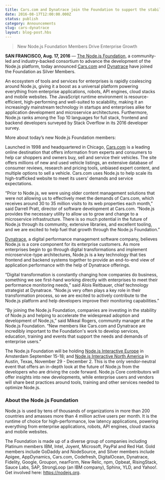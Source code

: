 ```yaml
---
title: Cars.com and Dynatrace join the Foundation to support the stability and success of the Node.js platform
date: 2016-08-17T12:00:00.000Z
status: publish
category: Announcements
slug: cars-dynatrace
layout: blog-post.hbs
---
```


> New Node.js Foundation Members Drive Enterprise Growth

**SAN FRANCISCO, Aug. 17, 2016** —
[The Node.js Foundation](https://foundation.nodejs.org/), a community-led
and industry-backed consortium to advance the development of the Node.js
platform, today announced [Cars.com](https://www.cars.com/) and
[Dynatrace](https://www.dynatrace.com) have joined the Foundation as
Silver Members.

An ecosystem of tools and services for enterprises is rapidly coalescing around
Node.js, giving it a boost as a universal platform powering everything from
enterprise applications, robots, API engines, cloud stacks and mobile websites.
The JavaScript runtime environment is resource-efficient, high-performing and
well-suited to scalability, making it an increasingly mainstream technology in
startups and enterprises alike for application development and microservice
architectures. Furthermore, Node.js ranks among the Top 10 languages for full
stack, frontend and backend developers surveyed by Stack Overflow in its 2016
developer survey.

More about today’s new Node.js Foundation members:

Launched in 1998 and headquartered in Chicago, [Cars.com](https://www.cars.com/)
is a leading online destination that offers information from experts and
consumers to help car shoppers and owners buy, sell and service their vehicles.
The site offers millions of new and used vehicle listings, an extensive
database of consumer reviews, research and pricing tools, unbiased expert
content, and multiple options to sell a vehicle. Cars.com uses Node.js to help
scale its high-trafficked website to meet its users’ demands and service
expectations.

“Prior to Node.js, we were using older content management solutions that were
not allowing us to effectively meet the demands of Cars.com, which receives
around 30 to 35 million visits to its web properties each month,” said Darrell
Pratt, director of software development at Cars.com. “Node.js provides the
necessary utility to allow us to grow and change to a microservice
infrastructure. There is so much potential in the future of Node.js through its
community, extensive libraries, and excellent tooling, and we are excited to
help fuel that growth through the Node.js Foundation.”

[Dynatrace](https://www.dynatrace.com), a digital performance management
software company, believes Node.js is a core component for its enterprise
customers. As more enterprises begin to go through digital transformations and
implement microservice-type architectures, Node.js is a key technology that
ties frontend and backend systems together to provide an end-to-end view of
application performance with the help of Dynatrace offerings.

“Digital transformation is constantly changing how companies do business,
something we see first-hand working directly with enterprises to meet their
performance monitoring needs,” said Alois Reitbauer, chief technology
strategist at Dynatrace. “Node.js very often plays a key role in their
transformation process, so we are excited to actively contribute to the Node.js
platform and help developers improve their monitoring capabilities.”

“By joining the Node.js Foundation, companies are investing in the stability of
Node.js and helping to accelerate the widespread adoption and development of
Node.js,” said Mikeal Rogers, community manager at the Node.js Foundation. “New
members like Cars.com and Dynatrace are incredibly important to the
Foundation's work to develop services, education, training and events that
support the needs and demands of enterprise users.”

The Node.js Foundation will be holding
[Node.js Interactive Europe](http://events.linuxfoundation.org/events/node-interactive-europe) in
Amsterdam September 15-18; and
[Node.js Interactive North America](http://events.linuxfoundation.org/events/node-interactive) in Austin, Texas,
November 29 - December 2. This is the only vendor-neutral event that offers an
in-depth look at the future of Node.js from
the developers who are driving the code forward. Node.js Core contributors will
offer insights into new developments, while enterprise users and vendors will
share best practices around tools, training and other services needed to
optimize Node.js.

### About the Node.js Foundation

Node.js is used by tens of thousands of organizations in more than 200 countries and amasses more than 4 million active users per month. It is the runtime of choice for high-performance, low latency applications, powering everything from enterprise applications, robots, API engines, cloud stacks and mobile websites.

The Foundation is made up of a diverse group of companies including Platinum members IBM, Intel, Joyent, Microsoft, PayPal and Red Hat. Gold members include GoDaddy and NodeSource, and Silver members include Apigee, AppDynamics, Cars.com, Codefresh, DigitalOcean, Dynatrace, Fidelity, Google, Groupon, nearForm, New Relic, npm, Opbeat, RisingStack, Sauce Labs, SAP, StrongLoop (an IBM company), Sphinx, YLD, and Yahoo!. Get involved here: https://nodejs.org.
